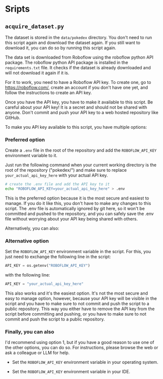 # Sripts

## `acquire_dataset.py`

The dataset is stored in the `data/pokedex` directory.
You don't need to run this script again and download the dataset again.
If you still want to download it, you can do so by running this script again.

The data set is downloaded from Roboflow using the roboflow python API package.
The roboflow python API package is installed in the `requirements.txt` file.
It checks if the dataset is already downloaded and will not download it again if
it is.

For it to work, you need to have a Roboflow API key.
To create one, go to https://roboflow.com/, create an account if you don't have
one yet, and follow the instructions to create an API key.

Once you have the API key, you have to make it available to this script.
Be careful about your API key!
It is a secret and should not be shared with anyone.
Don't commit and push your API key to a web hosted repository like GitHub.

To make you API key available to this script, you have multiple options:

### Preferred option
Create a `.env` file in the root of the repository and add the
`ROBOFLOW_API_KEY` environment variable to it.

Just run the following command when your current working directory is the root
of the repository ("pokedex/") and make sure to replace
`your_actual_api_key_here` with your actual API key.

```bash
# create the .env file and add the API key to it
echo "ROBOFLOW_API_KEY=your_actual_api_key_here" > .env
```

This is the preferred option because it is the most secure and easiest to
manage.
If you do it like this, you don't have to make any changes to this script.
The .env file is automatically ignored by git here, so it won't be committed and
pushed to the repository, and you can safely save the .env file without worrying
about your API key being shared with others.

Alternatively, you can also:

### Alternative option

Set the `ROBOFLOW_API_KEY` environment variable in the script.
For this, you just need to exchange the following line in the script:

```python
API_KEY = os.getenv("ROBOFLOW_API_KEY")
```

with the following line:

```python
API_KEY = "your_actual_api_key_here"
```

This also works and it's the easiest option.
It's not the most secure and easy to manage option, however, because your API
key will be visible in the script and you have to make sure to not commit and
push the script to a public repository.
This way you either have to remove the API key from the script before committing
and pushing, or you have to make sure to not commit and push the script to a
public repository.

### Finally, you can also

I'd recommend using option 1, but if you have a good reason to use one of the
other options, you can do so.
For instructions, please browse the web or ask a colleague or LLM for help.

- Set the `ROBOFLOW_API_KEY` environment variable in your operating system.

- Set the `ROBOFLOW_API_KEY` environment variable in your IDE.
